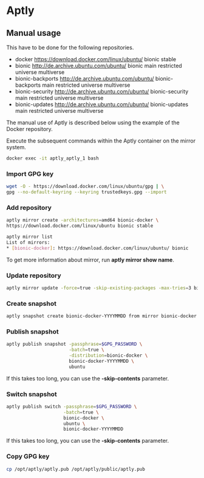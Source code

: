 # Aptly

## Manual usage

This have to be done for the following repositories.

* docker <https://download.docker.com/linux/ubuntu/> bionic stable
* bionic <http://de.archive.ubuntu.com/ubuntu/> bionic main restricted universe multiverse
* bionic-backports <http://de.archive.ubuntu.com/ubuntu/> bionic-backports main restricted universe multiverse
* bionic-security <http://de.archive.ubuntu.com/ubuntu/> bionic-security main restricted universe multiverse
* bionic-updates <http://de.archive.ubuntu.com/ubuntu/> bionic-updates main restricted universe multiverse

The manual use of Aptly is described below using the example of the Docker repository.

Execute the subsequent commands within the Aptly container on the mirror system.

```sh
docker exec -it aptly_aptly_1 bash
```

### Import GPG key

```sh
wget -O - https://download.docker.com/linux/ubuntu/gpg | \
gpg --no-default-keyring --keyring trustedkeys.gpg --import
```

### Add repository

```sh
aptly mirror create -architectures=amd64 bionic-docker \
https://download.docker.com/linux/ubuntu bionic stable
```

```sh
aptly mirror list
List of mirrors:
* [bionic-docker]: https://download.docker.com/linux/ubuntu/ bionic
```

To get more information about mirror, run **aptly mirror show name**.

### Update repository

```sh
aptly mirror update -force=true -skip-existing-packages -max-tries=3 bionic-docker
```

### Create snapshot

```sh
aptly snapshot create bionic-docker-YYYYMMDD from mirror bionic-docker
```

### Publish snapshot

```sh
aptly publish snapshot -passphrase=$GPG_PASSWORD \
                       -batch=true \
                       -distribution=bionic-docker \
                       bionic-docker-YYYYMMDD \
                       ubuntu
```

If this takes too long, you can use the **-skip-contents** parameter.

### Switch snapshot

```sh
aptly publish switch -passphrase=$GPG_PASSWORD \
                     -batch=true \
                     bionic-docker \
                     ubuntu \
                     bionic-docker-YYYYMMDD
```

If this takes too long, you can use the **-skip-contents** parameter.

### Copy GPG key

```sh
cp /opt/aptly/aptly.pub /opt/aptly/public/aptly.pub
```
